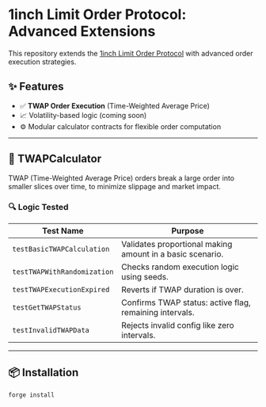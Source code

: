 # 1inch Limit Order Protocol: Advanced Extensions

This repository extends the [1inch Limit Order Protocol](https://github.com/1inch) with advanced order execution strategies.

## ✨ Features

- ✅ **TWAP Order Execution** (Time-Weighted Average Price)
- 📈 Volatility-based logic (coming soon)
- ⚙️ Modular calculator contracts for flexible order computation

---

## 🧠 TWAPCalculator

TWAP (Time-Weighted Average Price) orders break a large order into smaller slices over time, to minimize slippage and market impact.

### 🔍 Logic Tested

| Test Name                    | Purpose                                                   |
|-----------------------------|------------------------------------------------------------|
| `testBasicTWAPCalculation`  | Validates proportional making amount in a basic scenario.  |
| `testTWAPWithRandomization` | Checks random execution logic using seeds.                 |
| `testTWAPExecutionExpired`  | Reverts if TWAP duration is over.                         |
| `testGetTWAPStatus`         | Confirms TWAP status: active flag, remaining intervals.    |
| `testInvalidTWAPData`       | Rejects invalid config like zero intervals.                |

---

## 📦 Installation

```bash
forge install
